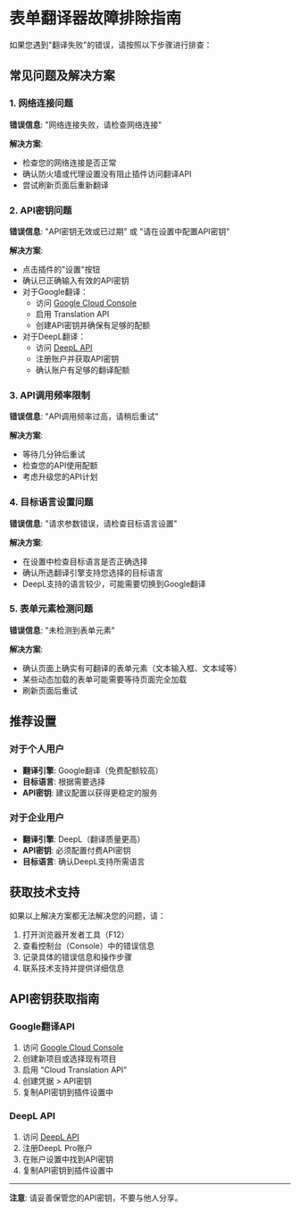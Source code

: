# 表单翻译器故障排除指南

如果您遇到"翻译失败"的错误，请按照以下步骤进行排查：

## 常见问题及解决方案

### 1. 网络连接问题
**错误信息**: "网络连接失败，请检查网络连接"

**解决方案**:
- 检查您的网络连接是否正常
- 确认防火墙或代理设置没有阻止插件访问翻译API
- 尝试刷新页面后重新翻译

### 2. API密钥问题
**错误信息**: "API密钥无效或已过期" 或 "请在设置中配置API密钥"

**解决方案**:
- 点击插件的"设置"按钮
- 确认已正确输入有效的API密钥
- 对于Google翻译：
  - 访问 [Google Cloud Console](https://console.cloud.google.com/)
  - 启用 Translation API
  - 创建API密钥并确保有足够的配额
- 对于DeepL翻译：
  - 访问 [DeepL API](https://www.deepl.com/pro-api)
  - 注册账户并获取API密钥
  - 确认账户有足够的翻译配额

### 3. API调用频率限制
**错误信息**: "API调用频率过高，请稍后重试"

**解决方案**:
- 等待几分钟后重试
- 检查您的API使用配额
- 考虑升级您的API计划

### 4. 目标语言设置问题
**错误信息**: "请求参数错误，请检查目标语言设置"

**解决方案**:
- 在设置中检查目标语言是否正确选择
- 确认所选翻译引擎支持您选择的目标语言
- DeepL支持的语言较少，可能需要切换到Google翻译

### 5. 表单元素检测问题
**错误信息**: "未检测到表单元素"

**解决方案**:
- 确认页面上确实有可翻译的表单元素（文本输入框、文本域等）
- 某些动态加载的表单可能需要等待页面完全加载
- 刷新页面后重试

## 推荐设置

### 对于个人用户
- **翻译引擎**: Google翻译（免费配额较高）
- **目标语言**: 根据需要选择
- **API密钥**: 建议配置以获得更稳定的服务

### 对于企业用户
- **翻译引擎**: DeepL（翻译质量更高）
- **API密钥**: 必须配置付费API密钥
- **目标语言**: 确认DeepL支持所需语言

## 获取技术支持

如果以上解决方案都无法解决您的问题，请：

1. 打开浏览器开发者工具（F12）
2. 查看控制台（Console）中的错误信息
3. 记录具体的错误信息和操作步骤
4. 联系技术支持并提供详细信息

## API密钥获取指南

### Google翻译API
1. 访问 [Google Cloud Console](https://console.cloud.google.com/)
2. 创建新项目或选择现有项目
3. 启用 "Cloud Translation API"
4. 创建凭据 > API密钥
5. 复制API密钥到插件设置中

### DeepL API
1. 访问 [DeepL API](https://www.deepl.com/pro-api)
2. 注册DeepL Pro账户
3. 在账户设置中找到API密钥
4. 复制API密钥到插件设置中

---

**注意**: 请妥善保管您的API密钥，不要与他人分享。